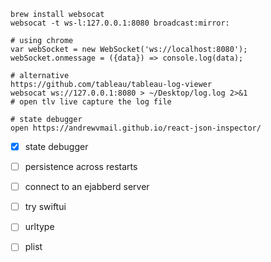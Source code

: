 ```
brew install websocat
websocat -t ws-l:127.0.0.1:8080 broadcast:mirror:
```


```
# using chrome
var webSocket = new WebSocket('ws://localhost:8080');
webSocket.onmessage = ({data}) => console.log(data);

# alternative
https://github.com/tableau/tableau-log-viewer
websocat ws://127.0.0.1:8080 > ~/Desktop/log.log 2>&1
# open tlv live capture the log file
```

```
# state debugger
open https://andrewvmail.github.io/react-json-inspector/
```

- [x] state debugger
- [ ] persistence across restarts
- [ ] connect to an ejabberd server
- [ ] try swiftui

- [ ] urltype
- [ ] plist 